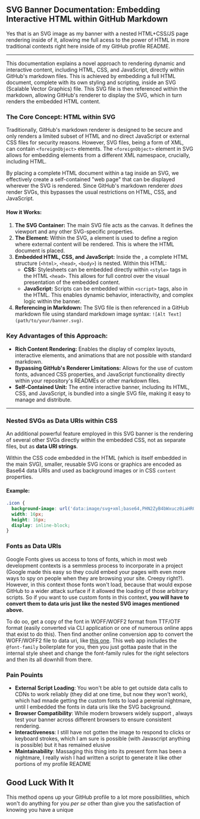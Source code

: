 ## SVG Banner Documentation: Embedding Interactive HTML within GitHub Markdown

Yes that is an SVG image as my banner with a nested HTML+CSS/JS page rendering inside of it, allowing me full acess to the power of HTML in more traditional contexts right here inside of my GitHub profile README.

----

This documentation explains a novel approach to rendering dynamic and interactive content, including HTML, CSS, and JavaScript, directly within GitHub's markdown files. This is achieved by embedding a full HTML document, complete with its own styling and scripting, inside an SVG (Scalable Vector Graphics) file. This SVG file is then referenced within the markdown, allowing GitHub's renderer to display the SVG, which in turn renders the embedded HTML content.

### The Core Concept: HTML within SVG

Traditionally, GitHub's markdown renderer is designed to be secure and only renders a limited subset of HTML and no direct JavaScript or external CSS files for security reasons. However, SVG files, being a form of XML, can contain `<foreignObject>` elements. The `<foreignObject>` element in SVG allows for embedding elements from a different XML namespace, crucially, including HTML.

By placing a complete HTML document within a **<foreignObject>** tag inside an SVG, we effectively create a self-contained "web page" that can be displayed wherever the SVG is rendered. Since GitHub's markdown renderer *does* render SVGs, this bypasses the usual restrictions on HTML, CSS, and JavaScript.

#### How it Works:

1.  **The SVG Container:** The main SVG file acts as the canvas. It defines the viewport and any other SVG-specific properties.
2.  **The <foreignObject> Element:** Within the SVG, a **<foreignObject>** element is used to define a region where external content will be rendered. This is where the HTML document is placed.
3.  **Embedded HTML, CSS, and JavaScript:** Inside the **<foreignObject>**, a complete HTML structure (`<html>`, `<head>`, `<body>`) is nested. Within this HTML:
    * **CSS:** Stylesheets can be embedded directly within `<style>` tags in the HTML `<head>`. This allows for full control over the visual presentation of the embedded content.
    * **JavaScript:** Scripts can be embedded within `<script>` tags, also in the HTML. This enables dynamic behavior, interactivity, and complex logic within the banner.
4.  **Referencing in Markdown:** The SVG file is then referenced in a GitHub markdown file using standard markdown image syntax: `![Alt Text](path/to/your/banner.svg)`.

### Key Advantages of this Approach:

* **Rich Content Rendering:** Enables the display of complex layouts, interactive elements, and animations that are not possible with standard markdown.
* **Bypassing GitHub's Renderer Limitations:** Allows for the use of custom fonts, advanced CSS properties, and JavaScript functionality directly within your repository's READMEs or other markdown files.
* **Self-Contained Unit:** The entire interactive banner, including its HTML, CSS, and JavaScript, is bundled into a single SVG file, making it easy to manage and distribute.

---

### Nested SVGs as Data URIs within CSS

An additional powerful feature employed in this SVG banner is the rendering of several other SVGs directly within the embedded CSS, not as separate files, but as **data URI strings**.

Within the CSS code embedded in the HTML (which is itself embedded in the main SVG), smaller, reusable SVG icons or graphics are encoded as Base64 data URIs and used as background images or in CSS `content` properties.

#### Example:

```css
.icon {
  background-image: url('data:image/svg+xml;base64,PHN2ZyB4bWxucz0iaHR0cDovL3d3dy53My5vcmcvMjAwMC9zdmciIHdpZHRoPSIxNiIgaGVpZ2h0PSIxNiI+PGNpcmNsZSBjeD0iOCIgY3k9IjgiIHI9IjgiIGZpbGw9InJlZCIvPjwvc3ZnPg=='); /* Example: a red circle SVG */
  width: 16px;
  height: 16px;
  display: inline-block;
}
```

### Fonts as Data URIs

Google Fonts gives us access to tons of fonts, which in most web development contexts is a semmless process to incorporate in a project (Google made this easy so they could embed your pages with even more ways 
to spy on people when they are browsing your site. Creepy right?). However, in this context those fonts won't load, because that would expose GitHub to a wider attack surface if it allowed the loading of those 
arbitrary scripts. So if you want to use custom fonts in this context, **you will have to convert them to data uris just like the nested SVG images mentioned above.**

To do oo, get a copy of the font in WOFF/WOFF2 format from TTF/OTF format (easily converted via CLI application or one of numerous online apps that exist to do this). Then find another online conversion app to 
convert the WOFF/WOFF2 file to data uri, like [this one](https://hellogreg.github.io/woff2base/). This web app includes the `@font-family` boilerplate for you, then you just gottaa paste that in the internal 
style sheet and change the font-family rules for the right selectors and then its all downhill from there. 

  
### Pain Pouints 

  - **External Script Loading**: You won't be able to get outside data calls to CDNs to work reliably (they did at one time, but now they won't work), which had mnade getting the custom fonts to load a perenial nightmare, until I embedded the fonts in data uris like the SVG background.
  - **Browser Compatibility**: While modern browsers widely support , always test your banner across different browsers to ensure consistent rendering.
  - **Interactiveness**: I still have not gotten the image to respond to clicks or keyboard strokes, which I am sure is possible (with Javascript anything is possible) but it has remained elusive
  - **Maintainability**: Massaging this thing into its present form has been a nightmare, I really wish I had written a script to generate it like other portions of my profile README

## Good Luck With It 
This method opens up your GitHub profile to a lot more possibilities, which won't do anything for you *per se* other than give you the satisfaction of knowing you have a unique 
